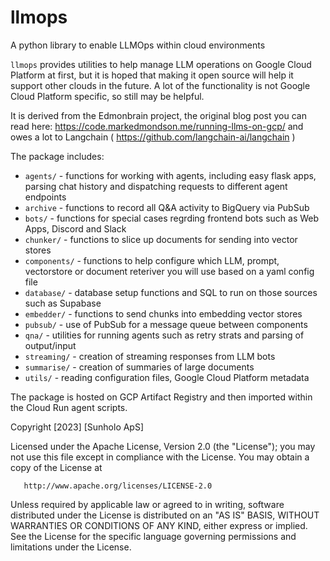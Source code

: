 # llmops

A python library to enable LLMOps within cloud environments

`llmops` provides utilities to help manage LLM operations on Google Cloud Platform at first, but it is hoped that making it open source will help it support other clouds in the future.  A lot of the functionality is not Google Cloud Platform specific, so still may be helpful.

It is derived from the Edmonbrain project, the original blog post you can read here: https://code.markedmondson.me/running-llms-on-gcp/ and owes a lot to Langchain ( https://github.com/langchain-ai/langchain )

The package includes:

* `agents/` - functions for working with agents, including easy flask apps, parsing chat history and dispatching requests to different agent endpoints
* `archive` - functions to record all Q&A activity to BigQuery via PubSub
* `bots/` - functions for special cases regrding frontend bots such as Web Apps, Discord and Slack
* `chunker/` - functions to slice up documents for sending into vector stores
* `components/` - functions to help configure which LLM, prompt, vectorstore or document reteriver you will use based on a yaml config file
* `database/` - database setup functions and SQL to run on those sources such as Supabase
* `embedder/` - functions to send chunks into embedding vector stores
* `pubsub/` - use of PubSub for a message queue between components
* `qna/` - utilities for running agents such as retry strats and parsing of output/input
* `streaming/` - creation of streaming responses from LLM bots
* `summarise/` - creation of summaries of large documents
* `utils/` - reading configuration files, Google Cloud Platform metadata

The package is hosted on GCP Artifact Registry and then imported within the Cloud Run agent scripts.




   Copyright [2023] [Sunholo ApS]

   Licensed under the Apache License, Version 2.0 (the "License");
   you may not use this file except in compliance with the License.
   You may obtain a copy of the License at

       http://www.apache.org/licenses/LICENSE-2.0

   Unless required by applicable law or agreed to in writing, software
   distributed under the License is distributed on an "AS IS" BASIS,
   WITHOUT WARRANTIES OR CONDITIONS OF ANY KIND, either express or implied.
   See the License for the specific language governing permissions and
   limitations under the License.